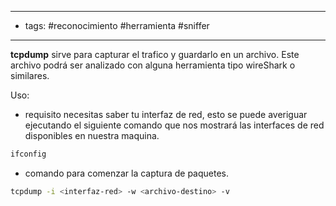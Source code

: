 
---

- tags: #reconocimiento #herramienta #sniffer

---
**tcpdump** sirve para capturar el trafico y guardarlo en un archivo. Este archivo podrá ser analizado con alguna herramienta tipo wireShark o similares.

Uso: 
- requisito necesitas saber tu interfaz de red, esto se puede averiguar ejecutando el siguiente comando que nos mostrará las interfaces de red disponibles en nuestra maquina.
```bash
ifconfig
```

- comando para comenzar la captura de paquetes.
```bash
tcpdump -i <interfaz-red> -w <archivo-destino> -v
```